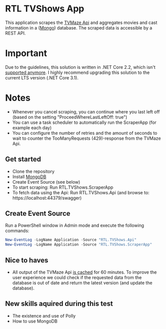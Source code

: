 # RTL TVShows App
This application scrapes the [TVMaze Api](https://www.tvmaze.com/api) and aggregates movies and cast information in a ([Mongo](https://www.mongodb.com/)) database. The scraped data is accessible by a REST API.

# Important
Due to the guidelines, this solution is written in .NET Core 2.2, which isn't [supported anymore](https://dotnet.microsoft.com/platform/support/policy/dotnet-core). I highly recommend upgrading this solution to the current LTS version (.NET Core 3.1).

# Notes
- Whenever you cancel scraping, you can continue where you last left off (based on the setting "ProceedWhereLastLeftOff: true")
- You can use a task scheduler to automatically run the ScraperApp (for example each day)
- You can configure the number of retries and the amount of seconds to wait to counter the TooManyRequests (429)-response from the TVMaze Api.

## Get started
- Clone the repository
- Install [MongoDB](https://www.mongodb.com/try/download/community)
- Create Event Source (see below)
- To start scraping: Run RTL.TVShows.ScraperApp
- To fetch data using the Api: Run RTL.TVShows.Api (and browse to: https://localhost:44379/swagger)

## Create Event Source
Run a PowerShell window in Admin mode and execute the following commands:
```powershell
New-EventLog -LogName Application -Source "RTL.TVShows.Api"
New-EventLog -LogName Application -Source "RTL.TVShows.ScraperApp"
```

## Nice to haves
- All output of the TVMaze Api [is cached](https://www.tvmaze.com/api#caching) for 60 minutes. To improve the user experience we could check if the requested data from the database is out of date and return the latest version (and update the database).

## New skills aquired during this test
- The existence and use of Polly
- How to use MongoDB
